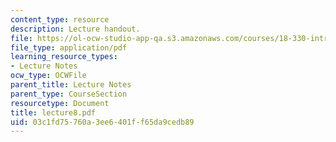 ```yaml
---
content_type: resource
description: Lecture handout.
file: https://ol-ocw-studio-app-qa.s3.amazonaws.com/courses/18-330-introduction-to-numerical-analysis-spring-2004/03c1fd75760a3ee6401ff65da9cedb89_lecture8.pdf
file_type: application/pdf
learning_resource_types:
- Lecture Notes
ocw_type: OCWFile
parent_title: Lecture Notes
parent_type: CourseSection
resourcetype: Document
title: lecture8.pdf
uid: 03c1fd75-760a-3ee6-401f-f65da9cedb89
---
```

